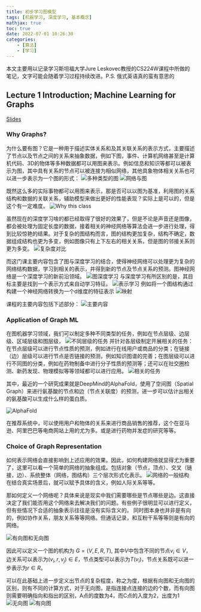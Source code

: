 ```yaml
---
title: 初步学习图模型
tags: [机器学习, 深度学习, 基本概念]
mathjax: true
toc: true
date: 2022-07-01 10:26:30
categories:
    - [算法]
    - [学习]
---
```


本文主要用以记录学习斯坦福大学Jure Leskovec教授的CS224W课程中所做的笔记，文字可能会随着学习过程持续改进。P.S. 俄式英语真的蛮有意思的

## Lecture 1 Introduction; Machine Learning for Graphs

[Slides](https://web.stanford.edu/class/cs224w/slides/01-intro.pdf)

### Why Graphs?

为什么要有图？它是一种用于描述实体关系和及其关联关系的表示方式，主要描述了节点以及节点之间的关系来抽象数据，例如下图，事件、计算机网络甚至是计算机代码、3D的物体等多种数据都可以用图来表示。例如信息和知识等都可以被表示为图，其中具有关系的节点可以被连接为相似网络，其他具象物体相关关系也可以进一步表示为一个图的形式：
![多种类型的图](https://raw.githubusercontent.com/Waynehfut/blog/img/img/20220630114941.png)
![网络与图](https://raw.githubusercontent.com/Waynehfut/blog/img/img/20220630162311.png)

既然这么多的实际事物都可以用图来表示，那是否可以以图为基准，利用图的关系结构和数据的关联关系，辅助模型来做出更好的性能表现？实际上是可以的，但是这个有一定难度。
![Why this class](https://raw.githubusercontent.com/Waynehfut/blog/img/img/20220630162949.png)

虽然现在的深度学习啥的都已经取得了很好的效果了，但是不论是声音还是图像，都会被处理为固定长度的数据，接着相关的神经网络等算法会进一步进行处理，得到比较惊艳的结果。对于复杂的图结构而言，图的结构更加复杂，结构不确定，数据组成结构也更为多变，例如图像只有上下左右的相关关系，但是图的邻接关系则更为多变。
![复杂度对比](https://raw.githubusercontent.com/Waynehfut/blog/img/img/20220630163844.png)

而这门课主要内容包含了图与深度学习的结合，使得神经网络可以处理更为复杂的网络结构数据，学习到相关的表示，并得到新的节点及节点关系的预测。图神经网络是一个深度学习的新前沿领域。
![图深度学习](https://raw.githubusercontent.com/Waynehfut/blog/img/img/20220630195450.png)
与深度学习有所区别的是，其目标主要是找到一个表示方式来自动学习特征。
![表示学习](https://raw.githubusercontent.com/Waynehfut/blog/img/img/20220630201748.png)
例如将一个图结构通过构建一个神经网络转换为一个d维度的特征表示
![映射](https://raw.githubusercontent.com/Waynehfut/blog/img/img/20220630195849.png)

课程的主要内容包括下述部分：
![主要内容](https://raw.githubusercontent.com/Waynehfut/blog/img/img/20220630200019.png)

### Application of Graph ML

在图机器学习领域，我们可以制定多种不同类型的任务，例如在节点层级、边层级、区域层级和图层级，
![不同层级的任务](https://raw.githubusercontent.com/Waynehfut/blog/img/img/20220707205131.png)
并针对各层级制定开展相关的任务：在节点层级可以进行节点性质的预测，例如进行在线用户或商品的分类；在链接（边）层级可以进行节点是否链接的预测，例如知识图谱的完善；在图层级可以进行不同图的分类，例如在药物制备中进行分子性质的预测等；还可以在社交圈检测、新药发现、物理模拟等等领域都可以进行应用。
![相关的任务](https://raw.githubusercontent.com/Waynehfut/blog/img/img/20220707205328.png)

其中，最近的一个研究成果就是DeepMind的AlphaFold，使用了空间图（Spatial Graph）来进行氨基酸的节点和边（节点关联度）的预测，进一步可以估计出相关的氨基酸可以生成什么样的蛋白质。

![AlphaFold](https://raw.githubusercontent.com/Waynehfut/blog/img/img/20220707212038.png)

在推荐系统中，可以使用用户和物体的关系来进行商品销售的推荐，这个在亚马逊、阿里巴巴等电商网站上用的尤为多。或是进行药物并发症的研究等等。

### Choice of Graph Representation

如何表示网络会直接影响到上述应用的效果。因此，如何构建网络就显得尤为重要了，这里可以看一个简单的网络的抽象组成。包括对象（节点，顶点）、交叉（链接，边）、系统整体（网络，图结构）三个层次形式化表示。
![网络的一般结构](https://raw.githubusercontent.com/Waynehfut/blog/img/img/20220715163357.png)
在结合真实场景后，就可以赋予具体的含义，例如人际关系等等。

那如何定义一个网络呢？具体来说是现实中我们需要哪些是节点哪些是边。这直接决定了我们能否用这个网络来去解决我们的问题。有些例子很明显可以进行定义，但有些情况下合适的抽象表示往往是没有实际含义的。
同时图本身也并非是有向的，例如协作关系，朋友关系等等网络。但通话记录，和互粉干系等等则是有向的网络。

![有向图和无向图](https://raw.githubusercontent.com/Waynehfut/blog/img/img/20220715164752.png)

因此可以定义一个图的机构为 $G=(V,E,R,T)$, 其中$V$中包含不同的节点$v_i\in V$，边关系可以表示为$(v_i,r,v_j)\in E$，节点类型可以表示为$T(v_i)$，节点关系既可以进一步表示为$r\in R$。

可以在此基础上进一步定义出节点的复杂程度，称之为度，根据有向图和无向图的区别，则有不同的计算方式，对于无向图，是指连接点连接的边的个数，而有向图则需要明确指向和指出的区别，A点的度数为4，而C点的入度为2，出度为1
![无向图](https://raw.githubusercontent.com/Waynehfut/blog/img/img/20220715172643.png)
![有向图](https://raw.githubusercontent.com/Waynehfut/blog/img/img/20220715173356.png)

